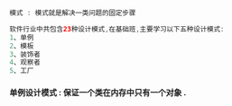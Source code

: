 ```java
模式 : 模式就是解决一类问题的固定步骤

软件行业中共包含23种设计模式,在基础班,主要学习以下五种设计模式:
1、单例
2、模板
3、装饰者
4、观察者
5、工厂
```

#### 单例设计模式 : 保证一个类在内存中只有一个对象 .





